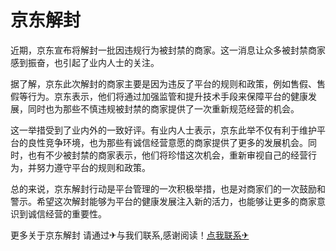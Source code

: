 # 京东解封

近期，京东宣布将解封一批因违规行为被封禁的商家。这一消息让众多被封禁商家感到振奋，也引起了业内人士的关注。

据了解，京东此次解封的商家主要是因为违反了平台的规则和政策，例如售假、售假等行为。京东表示，他们将通过加强监管和提升技术手段来保障平台的健康发展，同时也为那些不慎违规被封禁的商家提供了一次重新规范经营的机会。

这一举措受到了业内外的一致好评。有业内人士表示，京东此举不仅有利于维护平台的良性竞争环境，也为那些有诚信经营意愿的商家提供了更多的发展机会。同时，也有不少被封禁的商家表示，他们将珍惜这次机会，重新审视自己的经营行为，并努力遵守平台的规则和政策。

总的来说，京东解封行动是平台管理的一次积极举措，也是对商家们的一次鼓励和警示。希望这次解封能够为平台的健康发展注入新的活力，也能够让更多的商家意识到诚信经营的重要性。

更多关于京东解封 请通过✈与我们联系,感谢阅读！[点我联系✈](https://help.k02.cc)